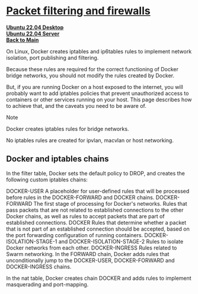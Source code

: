 # **[Packet filtering and firewalls](https://docs.docker.com/engine/network/packet-filtering-firewalls/)**

**[Ubuntu 22.04 Desktop](../../../ubuntu22-04/desktop-install.md)**\
**[Ubuntu 22.04 Server](../../../ubuntu22-04/server-install.md)**\
**[Back to Main](../../../../README.md)**

On Linux, Docker creates iptables and ip6tables rules to implement network isolation, port publishing and filtering.

Because these rules are required for the correct functioning of Docker bridge networks, you should not modify the rules created by Docker.

But, if you are running Docker on a host exposed to the internet, you will probably want to add iptables policies that prevent unauthorized access to containers or other services running on your host. This page describes how to achieve that, and the caveats you need to be aware of.

Note

Docker creates iptables rules for bridge networks.

No iptables rules are created for ipvlan, macvlan or host networking.

## Docker and iptables chains

In the filter table, Docker sets the default policy to DROP, and creates the following custom iptables chains:

DOCKER-USER
A placeholder for user-defined rules that will be processed before rules in the DOCKER-FORWARD and DOCKER chains.
DOCKER-FORWARD
The first stage of processing for Docker's networks. Rules that pass packets that are not related to established connections to the other Docker chains, as well as rules to accept packets that are part of established connections.
DOCKER
Rules that determine whether a packet that is not part of an established connection should be accepted, based on the port forwarding configuration of running containers.
DOCKER-ISOLATION-STAGE-1 and DOCKER-ISOLATION-STAGE-2
Rules to isolate Docker networks from each other.
DOCKER-INGRESS
Rules related to Swarm networking.
In the FORWARD chain, Docker adds rules that unconditionally jump to the DOCKER-USER, DOCKER-FORWARD and DOCKER-INGRESS chains.

In the nat table, Docker creates chain DOCKER and adds rules to implement masquerading and port-mapping.
